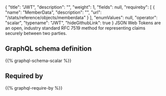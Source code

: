 {
  "title": "JWT",
  "description": "",
  "weight": 1,
  "fields": null,
  "requireby": [
    {
      "name": "MemberData",
      "description": "",
      "url": "/stats/reference/objects/memberdata"
    }
  ],
  "enumValues": null,
  "operator": "scalar",
  "typename": "JWT",
  "hideGithubLink": true
}
JSON Web Tokens are an open, industry standard RFC 7519 method for representing claims securely between two parties.
## GraphQL schema definition

{{% graphql-schema-scalar %}}

## Required by

{{% graphql-require-by %}}
